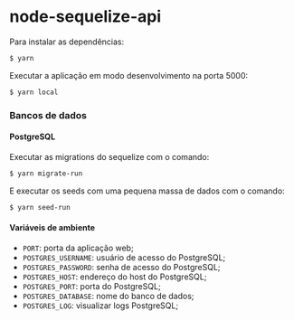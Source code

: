 # node-sequelize-api

Para instalar as dependências:
```sh
$ yarn
```

Executar a aplicação em modo desenvolvimento na porta 5000:
```sh
$ yarn local
```

### Bancos de dados

#### PostgreSQL

Executar as migrations do sequelize com o comando:

```sh
$ yarn migrate-run
```

E executar os seeds com uma pequena massa de dados com o comando:

```sh
$ yarn seed-run
```

#### Variáveis de ambiente

 - `PORT`: porta da aplicação web;
 - `POSTGRES_USERNAME`: usuário de acesso do PostgreSQL;
 - `POSTGRES_PASSWORD`: senha de acesso do PostgreSQL;
 - `POSTGRES_HOST`: endereço do host do PostgreSQL;
 - `POSTGRES_PORT`: porta do PostgreSQL;
 - `POSTGRES_DATABASE`: nome do banco de dados;
 - `POSTGRES_LOG`: visualizar logs PostgreSQL;
